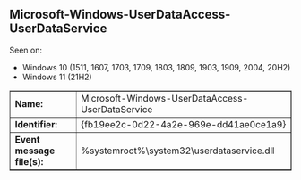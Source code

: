 ## Microsoft-Windows-UserDataAccess-UserDataService

Seen on:
* Windows 10 (1511, 1607, 1703, 1709, 1803, 1809, 1903, 1909, 2004, 20H2)
* Windows 11 (21H2)

<table border="1" class="docutils">
  <tbody>
    <tr>
      <td><b>Name:</b></td>
      <td>Microsoft-Windows-UserDataAccess-UserDataService</td>
    </tr>
    <tr>
      <td><b>Identifier:</b></td>
      <td>{fb19ee2c-0d22-4a2e-969e-dd41ae0ce1a9}</td>
    </tr>
    <tr>
      <td><b>Event message file(s):</b></td>
      <td>%systemroot%\system32\userdataservice.dll</td>
    </tr>
  </tbody>
</table>

&nbsp;

